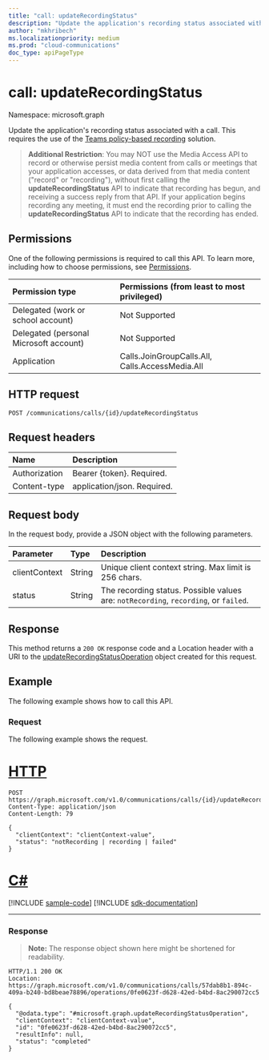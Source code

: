 ```yaml
---
title: "call: updateRecordingStatus"
description: "Update the application's recording status associated with a call."
author: "mkhribech"
ms.localizationpriority: medium
ms.prod: "cloud-communications"
doc_type: apiPageType
---
```


# call: updateRecordingStatus

Namespace: microsoft.graph

Update the application's recording status associated with a call. This requires the use of the [Teams policy-based recording](/MicrosoftTeams/teams-recording-policy) solution.

> **Additional Restriction**: You may NOT use the Media Access API to record or otherwise persist media content from calls or meetings that your application accesses, or data derived from that media content ("record" or "recording"), without first calling the **updateRecordingStatus** API to indicate that recording has begun, and receiving a success reply from that API. If your application begins recording any meeting, it must end the recording prior to calling the **updateRecordingStatus** API to indicate that the recording has ended.

## Permissions
One of the following permissions is required to call this API. To learn more, including how to choose permissions, see [Permissions](/graph/permissions-reference).

| Permission type                        | Permissions (from least to most privileged)      |
|:---------------------------------------|:-------------------------------------------------|
| Delegated (work or school account)     | Not Supported                                    |
| Delegated (personal Microsoft account) | Not Supported                                    |
| Application                            | Calls.JoinGroupCalls.All, Calls.AccessMedia.All  |

## HTTP request
<!-- { "blockType": "ignored" } -->
```http
POST /communications/calls/{id}/updateRecordingStatus
```

## Request headers
| Name          | Description               |
|:--------------|:--------------------------|
| Authorization | Bearer {token}. Required. |
| Content-type | application/json. Required. |

## Request body
In the request body, provide a JSON object with the following parameters.

| Parameter       | Type    | Description                                                                           |
|:----------------|:--------|:--------------------------------------------------------------------------------------|
| clientContext   | String  | Unique client context string. Max limit is 256 chars.                                 |
| status          | String  | The recording status. Possible values are: `notRecording`, `recording`, or `failed`.  |

## Response
This method returns a `200 OK` response code and a Location header with a URI to the [updateRecordingStatusOperation](../resources/updaterecordingstatusoperation.md) object created for this request.

## Example
The following example shows how to call this API.

### Request
The following example shows the request.


# [HTTP](#tab/http)
<!-- {
  "blockType": "request",
  "name": "call-updateRecordingStatus"
}-->
```http
POST https://graph.microsoft.com/v1.0/communications/calls/{id}/updateRecordingStatus
Content-Type: application/json
Content-Length: 79

{
  "clientContext": "clientContext-value",
  "status": "notRecording | recording | failed"
}
```

# [C#](#tab/csharp)
[!INCLUDE [sample-code](../includes/snippets/csharp/call-updaterecordingstatus-csharp-snippets.md)]
[!INCLUDE [sdk-documentation](../includes/snippets/snippets-sdk-documentation-link.md)]

---

### Response

> **Note:** The response object shown here might be shortened for readability.

<!-- {
  "blockType": "response",
  "name": "call-updateRecordingStatus",
  "truncated": true,
  "@odata.type": "microsoft.graph.updateRecordingStatusOperation"
} -->
```http
HTTP/1.1 200 OK
Location: https://graph.microsoft.com/v1.0/communications/calls/57dab8b1-894c-409a-b240-bd8beae78896/operations/0fe0623f-d628-42ed-b4bd-8ac290072cc5

{
  "@odata.type": "#microsoft.graph.updateRecordingStatusOperation",
  "clientContext": "clientContext-value",
  "id": "0fe0623f-d628-42ed-b4bd-8ac290072cc5",
  "resultInfo": null,
  "status": "completed"
}
```

<!-- uuid: 8fcb5dbc-d5aa-4681-8e31-b001d5168d79
2015-10-25 14:57:30 UTC -->
<!--
{
  "type": "#page.annotation",
  "description": "call: updateRecordingStatus",
  "keywords": "",
  "section": "documentation",
  "tocPath": "",
  "suppressions": [
  ]
}
-->
